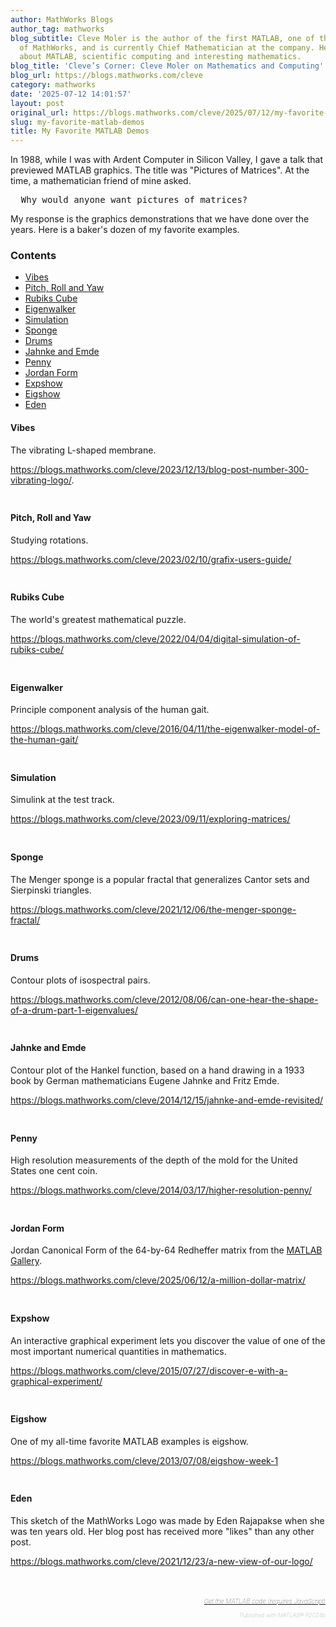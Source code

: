 ```yaml
---
author: MathWorks Blogs
author_tag: mathworks
blog_subtitle: Cleve Moler is the author of the first MATLAB, one of the founders
  of MathWorks, and is currently Chief Mathematician at the company. He writes here
  about MATLAB, scientific computing and interesting mathematics.
blog_title: 'Cleve’s Corner: Cleve Moler on Mathematics and Computing'
blog_url: https://blogs.mathworks.com/cleve
category: mathworks
date: '2025-07-12 14:01:57'
layout: post
original_url: https://blogs.mathworks.com/cleve/2025/07/12/my-favorite-matlab-demos/?s_tid=feedtopost
slug: my-favorite-matlab-demos
title: My Favorite MATLAB Demos
---
```


<div class="content"><!--introduction-->
<p>In 1988, while I was with Ardent Computer in Silicon Valley, I gave a talk that previewed MATLAB graphics. The title was "Pictures of Matrices". At the time, a mathematician friend of mine asked.</p>

<pre>  Why would anyone want pictures of matrices?</pre>
<p>My response is the graphics demonstrations that we have done over the years. Here is a baker's dozen of my favorite examples.</p>

<!--/introduction-->
<h3>Contents</h3>
<div>
<ul>
<li>
<a href="https://feeds.feedburner.com/mathworks/moler#1050b54b-03cc-4651-a92f-08b47bce1aba">Vibes</a>
</li>
<li>
<a href="https://feeds.feedburner.com/mathworks/moler#cca646f4-d29d-4f64-8b12-9c8d6868aa07">Pitch, Roll and Yaw</a>
</li>
<li>
<a href="https://feeds.feedburner.com/mathworks/moler#523be0a1-ef64-4117-8827-aadab1aec717">Rubiks Cube</a>
</li>
<li>
<a href="https://feeds.feedburner.com/mathworks/moler#6c148e13-491e-48c4-8a1f-17bd6e1208ab">Eigenwalker</a>
</li>
<li>
<a href="https://feeds.feedburner.com/mathworks/moler#5808e6ab-e3fa-4128-b43b-94218f7d6659">Simulation</a>
</li>
<li>
<a href="https://feeds.feedburner.com/mathworks/moler#37dae5b7-d02a-41e0-805c-11d11d1418f8">Sponge</a>
</li>
<li>
<a href="https://feeds.feedburner.com/mathworks/moler#9916dfbf-68eb-45a6-8e75-695014dcbc68">Drums</a>
</li>
<li>
<a href="https://feeds.feedburner.com/mathworks/moler#744ce13d-9dbe-42d9-a2df-f3d6dc3c2548">Jahnke and Emde</a>
</li>
<li>
<a href="https://feeds.feedburner.com/mathworks/moler#52de6435-9b73-4c4e-8402-401b64ad6571">Penny</a>
</li>
<li>
<a href="https://feeds.feedburner.com/mathworks/moler#3fe4f412-05a9-4faf-823f-321a39baeb80">Jordan Form</a>
</li>
<li>
<a href="https://feeds.feedburner.com/mathworks/moler#c90e69f0-d3f5-4e44-a23a-c7434bffc251">Expshow</a>
</li>
<li>
<a href="https://feeds.feedburner.com/mathworks/moler#b73f8b6f-ac84-4b66-9b08-303afb8eaf13">Eigshow</a>
</li>
<li>
<a href="https://feeds.feedburner.com/mathworks/moler#8cac3156-b0b3-47d7-abf4-653302fc719c">Eden</a>
</li>
</ul>
</div>

<h4>Vibes<a name="1050b54b-03cc-4651-a92f-08b47bce1aba"></a>
</h4>
<p>The vibrating L-shaped membrane.</p>

<p>
<a href="https://blogs.mathworks.com/cleve/2023/12/13/blog-post-number-300-vibrating-logo/">https://blogs.mathworks.com/cleve/2023/12/13/blog-post-number-300-vibrating-logo/</a>.</p>

<p>
<img alt="" hspace="5" src="http://blogs.mathworks.com/cleve/files/vibes.gif" vspace="5" /> </p>

<h4>Pitch, Roll and Yaw<a name="cca646f4-d29d-4f64-8b12-9c8d6868aa07"></a>
</h4>
<p>Studying rotations.</p>

<p>
<a href="https://blogs.mathworks.com/cleve/2023/02/10/grafix-users-guide/">https://blogs.mathworks.com/cleve/2023/02/10/grafix-users-guide/</a>
</p>

<p>
<img alt="" hspace="5" src="http://blogs.mathworks.com/cleve/files/Graphics.png" vspace="5" /> </p>

<h4>Rubiks Cube<a name="523be0a1-ef64-4117-8827-aadab1aec717"></a>
</h4>
<p>The world's greatest mathematical puzzle.</p>

<p>
<a href="https://blogs.mathworks.com/cleve/2022/04/04/digital-simulation-of-rubiks-cube/">https://blogs.mathworks.com/cleve/2022/04/04/digital-simulation-of-rubiks-cube/</a>
</p>

<p>
<img alt="" hspace="5" src="http://blogs.mathworks.com/cleve/files/Qube_simplified.png" vspace="5" /> </p>

<h4>Eigenwalker<a name="6c148e13-491e-48c4-8a1f-17bd6e1208ab"></a>
</h4>
<p>Principle component analysis of the human gait.</p>

<p>
<a href="https://blogs.mathworks.com/cleve/2016/04/11/the-eigenwalker-model-of-the-human-gait/">https://blogs.mathworks.com/cleve/2016/04/11/the-eigenwalker-model-of-the-human-gait/</a>
</p>

<p>
<img alt="" hspace="5" src="http://blogs.mathworks.com/cleve/files/walker.gif" vspace="5" /> </p>

<h4>Simulation<a name="5808e6ab-e3fa-4128-b43b-94218f7d6659"></a>
</h4>
<p>Simulink at the test track.</p>

<p>
<a href="https://blogs.mathworks.com/cleve/2023/09/11/exploring-matrices/">https://blogs.mathworks.com/cleve/2023/09/11/exploring-matrices/</a>
</p>

<p>
<img alt="" hspace="5" src="http://blogs.mathworks.com/cleve/files/Simulink.png" vspace="5" /> </p>

<h4>Sponge<a name="37dae5b7-d02a-41e0-805c-11d11d1418f8"></a>
</h4>
<p>The Menger sponge is a popular fractal that generalizes Cantor sets and Sierpinski triangles.</p>

<p>
<a href="https://blogs.mathworks.com/cleve/2021/12/06/the-menger-sponge-fractal/">https://blogs.mathworks.com/cleve/2021/12/06/the-menger-sponge-fractal/</a>
</p>

<p>
<img alt="" hspace="5" src="http://blogs.mathworks.com/cleve/files/sponge2.png" vspace="5" /> </p>

<h4>Drums<a name="9916dfbf-68eb-45a6-8e75-695014dcbc68"></a>
</h4>
<p>Contour plots of isospectral pairs.</p>

<p>
<a href="https://blogs.mathworks.com/cleve/2012/08/06/can-one-hear-the-shape-of-a-drum-part-1-eigenvalues/">https://blogs.mathworks.com/cleve/2012/08/06/can-one-hear-the-shape-of-a-drum-part-1-eigenvalues/</a>
</p>

<p>
<img alt="" hspace="5" src="http://blogs.mathworks.com/cleve/files/drums.png" vspace="5" /> </p>

<h4>Jahnke and Emde<a name="744ce13d-9dbe-42d9-a2df-f3d6dc3c2548"></a>
</h4>
<p>Contour plot of the Hankel function, based on a hand drawing in a 1933 book by German mathematicians Eugene Jahnke and Fritz Emde.</p>

<p>
<a href="https://blogs.mathworks.com/cleve/2014/12/15/jahnke-and-emde-revisited/">https://blogs.mathworks.com/cleve/2014/12/15/jahnke-and-emde-revisited/</a>
</p>

<p>
<img alt="" hspace="5" src="http://blogs.mathworks.com/cleve/files/jahnke.png" vspace="5" /> </p>

<h4>Penny<a name="52de6435-9b73-4c4e-8402-401b64ad6571"></a>
</h4>
<p>High resolution measurements of the depth of the mold for the United States one cent coin.</p>

<p>
<a href="https://blogs.mathworks.com/cleve/2014/03/17/higher-resolution-penny/">https://blogs.mathworks.com/cleve/2014/03/17/higher-resolution-penny/</a>
</p>

<p>
<img alt="" hspace="5" src="http://blogs.mathworks.com/cleve/files/penny.png" vspace="5" /> </p>

<h4>Jordan Form<a name="3fe4f412-05a9-4faf-823f-321a39baeb80"></a>
</h4>
<p>Jordan Canonical Form of the 64-by-64 Redheffer matrix from the <a href="https://www.mathworks.com/help/releases/R2024b/matlab/ref/gallery.html">MATLAB Gallery</a>.</p>

<p>
<a href="https://blogs.mathworks.com/cleve/2025/06/12/a-million-dollar-matrix/">https://blogs.mathworks.com/cleve/2025/06/12/a-million-dollar-matrix/</a>
</p>

<p>
<img alt="" hspace="5" src="http://blogs.mathworks.com/cleve/files/jcf64.png" vspace="5" /> </p>

<h4>Expshow<a name="c90e69f0-d3f5-4e44-a23a-c7434bffc251"></a>
</h4>
<p>An interactive graphical experiment lets you discover the value of one of the most important numerical quantities in mathematics.</p>

<p>
<a href="https://blogs.mathworks.com/cleve/2015/07/27/discover-e-with-a-graphical-experiment/">https://blogs.mathworks.com/cleve/2015/07/27/discover-e-with-a-graphical-experiment/</a>
</p>

<p>
<img alt="" hspace="5" src="http://blogs.mathworks.com/cleve/files/expshow.gif" vspace="5" /> </p>

<h4>Eigshow<a name="b73f8b6f-ac84-4b66-9b08-303afb8eaf13"></a>
</h4>
<p>One of my all-time favorite MATLAB examples is eigshow.</p>

<p>
<a href="https://blogs.mathworks.com/cleve/2013/07/08/eigshow-week-1">https://blogs.mathworks.com/cleve/2013/07/08/eigshow-week-1</a>
</p>

<p>
<img alt="" hspace="5" src="http://blogs.mathworks.com/cleve/files/eigshowp.gif" vspace="5" /> </p>

<h4>Eden<a name="8cac3156-b0b3-47d7-abf4-653302fc719c"></a>
</h4>
<p>This sketch of the MathWorks Logo was made by Eden Rajapakse when she was ten years old. Her blog post has received more "likes" than any other post.</p>

<p>
<a href="https://blogs.mathworks.com/cleve/2021/12/23/a-new-view-of-our-logo/">https://blogs.mathworks.com/cleve/2021/12/23/a-new-view-of-our-logo/</a>
</p>

<p>
<img alt="" hspace="5" src="http://blogs.mathworks.com/cleve/files/Eden.png" vspace="5" /> </p>

<!-- 
    function grabCode_2ccfc7657e20451c9a4b077ee478fbf0() {
        // Remember the title so we can use it in the new page
        title = document.title;

        // Break up these strings so that their presence
        // in the Javascript doesn't mess up the search for
        // the MATLAB code.
        t1='2ccfc7657e20451c9a4b077ee478fbf0 ' + '##### ' + 'SOURCE BEGIN' + ' #####';
        t2='##### ' + 'SOURCE END' + ' #####' + ' 2ccfc7657e20451c9a4b077ee478fbf0';
    
        b=document.getElementsByTagName('body')[0];
        i1=b.innerHTML.indexOf(t1)+t1.length;
        i2=b.innerHTML.indexOf(t2);
 
        code_string = b.innerHTML.substring(i1, i2);
        code_string = code_string.replace(/REPLACE_WITH_DASH_DASH/g,'--');

        // Use /x3C/g instead of the less-than character to avoid errors 
        // in the XML parser.
        // Use '\x26#60;' instead of '<' so that the XML parser
        // doesn't go ahead and substitute the less-than character. 
        code_string = code_string.replace(/\x3C/g, '\x26#60;');

        copyright = 'Copyright 2025 The MathWorks, Inc.';

        w = window.open();
        d = w.document;
        d.write('<pre>\n');
        d.write(code_string);

        // Add copyright line at the bottom if specified.
        if (copyright.length > 0) {
            d.writeln('');
            d.writeln('%%');
            if (copyright.length > 0) {
                d.writeln('% _' + copyright + '_');
            }
        }

        d.write('</pre>\n');

        d.title = title + ' (MATLAB code)';
        d.close();
    }   
     -->
<p style="text-align: right; font-size: xx-small; font-weight: lighter; font-style: italic; color: gray;">
<br />
<a href=""><span style="font-size: x-small; font-style: italic;">Get 
      the MATLAB code <noscript>(requires JavaScript)</noscript>
</span></a>
<br />
<br />
      Published with MATLAB&reg; R2024b<br />
</p>

</div>

<!--
2ccfc7657e20451c9a4b077ee478fbf0 ##### SOURCE BEGIN #####
%% My Favorite MATLAB Demos
% In 1988, while I was with Ardent Computer in Silicon Valley,
% I gave a talk that previewed MATLAB graphics.  The title was
% "Pictures of Matrices".  At the time, a mathematician friend
% of mine asked.
%
%    Why would anyone want pictures of matrices?
%
% My response is the graphics demonstrations that we have done over the
% years.  Here is a baker's dozen of my favorite examples.

%% Vibes
% The vibrating L-shaped membrane.
%
% <https://blogs.mathworks.com/cleve/2023/12/13/blog-post-number-300-vibrating-logo></https://blogs.mathworks.com/cleve/2023/12/13/blog-post-number-300-vibrating-logo>.
%
% <<vibes.gif>>
%


%% Pitch, Roll and Yaw
% Studying rotations.
%
% <https://blogs.mathworks.com/cleve/2023/02/10/grafix-users-guide></https://blogs.mathworks.com/cleve/2023/02/10/grafix-users-guide>
%
% <<Graphics.png>>
%

%% Rubiks Cube
% The world's greatest mathematical puzzle.
%
% <https://blogs.mathworks.com/cleve/2022/04/04/digital-simulation-of-rubiks-cube></https://blogs.mathworks.com/cleve/2022/04/04/digital-simulation-of-rubiks-cube>
%
% <<Qube_simplified.png>>
%
  
%% Eigenwalker
% Principle component analysis of the human gait.
%
% <https://blogs.mathworks.com/cleve/2016/04/11/the-eigenwalker-model-of-the-human-gait></https://blogs.mathworks.com/cleve/2016/04/11/the-eigenwalker-model-of-the-human-gait>
%
% <<walker.gif>>
%

%% Simulation
% Simulink at the test track.
%
% <https://blogs.mathworks.com/cleve/2023/09/11/exploring-matrices></https://blogs.mathworks.com/cleve/2023/09/11/exploring-matrices>
%
% <<Simulink.png>>

%% Sponge
% The Menger sponge is a popular fractal that generalizes Cantor sets 
% and Sierpinski triangles. 
%
% <https://blogs.mathworks.com/cleve/2021/12/06/the-menger-sponge-fractal></https://blogs.mathworks.com/cleve/2021/12/06/the-menger-sponge-fractal>
%
% <<sponge2.png>>

%% Drums
% Contour plots of isospectral pairs.
%
% <https://blogs.mathworks.com/cleve/2012/08/06/can-one-hear-the-shape-of-a-drum-part-1-eigenvalues></https://blogs.mathworks.com/cleve/2012/08/06/can-one-hear-the-shape-of-a-drum-part-1-eigenvalues>
%
% <<drums.png>>

%% Jahnke and Emde
% Contour plot of the Hankel function,
% based on a hand drawing in a 1933 book by
% German mathematicians Eugene Jahnke and Fritz Emde.
%
% <https://blogs.mathworks.com/cleve/2014/12/15/jahnke-and-emde-revisited></https://blogs.mathworks.com/cleve/2014/12/15/jahnke-and-emde-revisited>
%
% <<jahnke.png>>

%% Penny
% High resolution measurements of the depth of the mold for the
% United States one cent coin.
%
% <https://blogs.mathworks.com/cleve/2014/03/17/higher-resolution-penny></https://blogs.mathworks.com/cleve/2014/03/17/higher-resolution-penny>
%
% <<penny.png>>

%% Jordan Form
% Jordan Canonical Form of the 64-by-64 Redheffer matrix
% from the 
% <https://www.mathworks.com/help/releases/R2024b/matlab/ref/gallery.html
% MATLAB Gallery>.
%
% <https://blogs.mathworks.com/cleve/2025/06/12/a-million-dollar-matrix></https://blogs.mathworks.com/cleve/2025/06/12/a-million-dollar-matrix>
%
% <<jcf64.png>>

%% Expshow
% An interactive graphical experiment lets you discover the value of one of the most important numerical quantities in mathematics.
%
% <https://blogs.mathworks.com/cleve/2015/07/27/discover-e-with-a-graphical-experiment></https://blogs.mathworks.com/cleve/2015/07/27/discover-e-with-a-graphical-experiment>
%
% <<expshow.gif>>

%% Eigshow
% One of my all-time favorite MATLAB examples is eigshow.
%
% <https://blogs.mathworks.com/cleve/2013/07/08/eigshow-week-1>
%
% <<eigshowp.gif>>
%
%% Eden
% This sketch of the MathWorks Logo was made by Eden Rajapakse when 
% she was ten years old.  Her blog post has received more "likes"
% than any other post.
%
% <https://blogs.mathworks.com/cleve/2021/12/23/a-new-view-of-our-logo></https://blogs.mathworks.com/cleve/2021/12/23/a-new-view-of-our-logo>
%
% <<Eden.png>>
%


##### SOURCE END ##### 2ccfc7657e20451c9a4b077ee478fbf0
-->